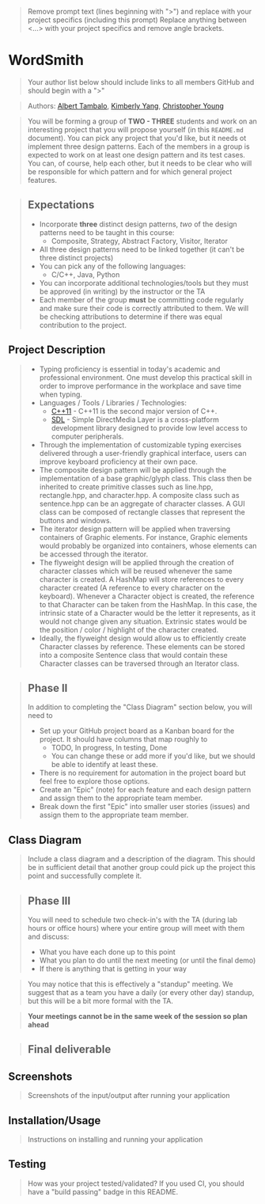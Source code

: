  > Remove prompt text (lines beginning with "\>") and replace with your project specifics (including this prompt)
 > Replace anything between \<...\> with your project specifics and remove angle brackets. 
# WordSmith
 > Your author list below should include links to all members GitHub and should begin with a "\>"
 
 > Authors: [Albert Tambalo](https://github.com/alberttambalo), [Kimberly Yang](https://github.com/kimberlytyang), [Christopher Young](https://github.com/ChrisYoung1048)
 
 > You will be forming a group of **TWO - THREE** students and work on an interesting project that you will propose yourself (in this `README.md` document). You can pick any project that you'd like, but it needs ot implement three design patterns. Each of the members in a group is expected to work on at least one design pattern and its test cases. You can, of course, help each other, but it needs to be clear who will be responsible for which pattern and for which general project features.
 
 > ## Expectations
 > * Incorporate **three** distinct design patterns, *two* of the design patterns need to be taught in this course:
 >   * Composite, Strategy, Abstract Factory, Visitor, Iterator
 > * All three design patterns need to be linked together (it can't be three distinct projects)
 > * You can pick any of the following languages:
 >   * C/C++, Java, Python
 > * You can incorporate additional technologies/tools but they must be approved (in writing) by the instructor or the TA
 > * Each member of the group **must** be committing code regularly and make sure their code is correctly attributed to them. We will be checking attributions to determine if there was equal contribution to the project.

## Project Description

 > * Typing proficiency is essential in today's academic and professional environment. One must develop this practical skill in order to improve performance in the workplace and save time when typing.
 > * Languages / Tools / Libraries / Technologies:
 >   * [C++11](https://en.cppreference.com/w/cpp/11) - C++11 is the second major version of C++.
 >   * [SDL](https://www.libsdl.org/) - Simple DirectMedia Layer is a cross-platform development library designed to provide low level access to computer peripherals.
 > * Through the implementation of customizable typing exercises delivered through a user-friendly graphical interface, users can improve keyboard proficiency at their own pace. 
 > * The composite design pattern will be applied through the implementation of a base graphic/glyph class. This class then be inherited to create primitive classes such as line.hpp, rectangle.hpp, and character.hpp. A composite class such as sentence.hpp can be an aggregate of character classes. A GUI class can be composed of rectangle classes that represent the buttons and windows.
 > * The iterator design pattern will be applied when traversing containers of Graphic elements. For instance, Graphic elements would probably be organized into containers, whose elements can be accessed through the iterator.
 > * The flyweight design will be applied through the creation of character classes which will be reused whenever the same character is created. A HashMap will store references to every character created (A reference to every character on the keyboard). Whenever a Character object is created, the reference to that Character can be taken from the HashMap. In this case, the intrinsic state of a Character would be the letter it represents, as it would not change given any situation. Extrinsic states would be the position / color / highlight of the character created.
 > * Ideally, the flyweight design would allow us to efficiently create Character classes by reference. These elements can be stored into a composite Sentence class that would contain these Character classes can be traversed through an Iterator class.

 > ## Phase II
 > In addition to completing the "Class Diagram" section below, you will need to 
 > * Set up your GitHub project board as a Kanban board for the project. It should have columns that map roughly to 
 >   * TODO, In progress, In testing, Done
 >   * You can change these or add more if you'd like, but we should be able to identify at least these.
 > * There is no requirement for automation in the project board but feel free to explore those options.
 > * Create an "Epic" (note) for each feature and each design pattern and assign them to the appropriate team member.
 > * Break down the first "Epic" into smaller user stories (issues) and assign them to the appropriate team member.
## Class Diagram
 > Include a class diagram and a description of the diagram. This should be in sufficient detail that another group could pick up the project this point and successfully complete it.
 
 > ## Phase III
 > You will need to schedule two check-in's with the TA (during lab hours or office hours) where your entire group will meet with them and discuss:
 > * What you have each done up to this point
 > * What you plan to do until the next meeting (or until the final demo)
 > * If there is anything that is getting in your way
 
 > You may notice that this is effectively a "standup" meeting. We suggest that as a team you have a daily (or every other day) standup, but this will be a bit more formal with the TA. 
 
 > **Your meetings cannot be in the same week of the session so plan ahead**

 > ## Final deliverable
 ## Screenshots
 > Screenshots of the input/output after running your application
 ## Installation/Usage
 > Instructions on installing and running your application
 ## Testing
 > How was your project tested/validated? If you used CI, you should have a "build passing" badge in this README.
